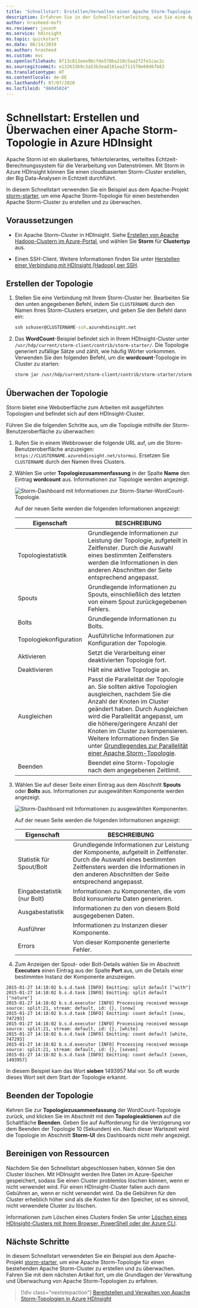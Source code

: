 ```yaml
---
title: 'Schnellstart: Erstellen/Verwalten einer Apache Storm-Topologie – Azure HDInsight'
description: Erfahren Sie in der Schnellstartanleitung, wie Sie eine Apache Storm-Topologie in Azure HDInsight erstellen und überwachen.
author: hrasheed-msft
ms.reviewer: jasonh
ms.service: hdinsight
ms.topic: quickstart
ms.date: 06/14/2019
ms.author: hrasheed
ms.custom: mvc
ms.openlocfilehash: 8f13c813eee9bcfde578ba210c5aa2f2fe1cac2c
ms.sourcegitcommit: e132633b9c3a53b3ead101ea2711570e60d67b83
ms.translationtype: HT
ms.contentlocale: de-DE
ms.lasthandoff: 07/07/2020
ms.locfileid: "86045024"
---
```

# <a name="quickstart-create-and-monitor-an-apache-storm-topology-in-azure-hdinsight"></a>Schnellstart: Erstellen und Überwachen einer Apache Storm-Topologie in Azure HDInsight

Apache Storm ist ein skalierbares, fehlertolerantes, verteiltes Echtzeit-Berechnungssystem für die Verarbeitung von Datenströmen. Mit Storm in Azure HDInsight können Sie einen cloudbasierten Storm-Cluster erstellen, der Big Data-Analysen in Echtzeit durchführt.

In diesem Schnellstart verwenden Sie ein Beispiel aus dem Apache-Projekt [storm-starter](https://github.com/apache/storm/tree/v2.0.0/examples/storm-starter), um eine Apache Storm-Topologie für einen bestehenden Apache Storm-Cluster zu erstellen und zu überwachen.

## <a name="prerequisites"></a>Voraussetzungen

* Ein Apache Storm-Cluster in HDInsight. Siehe [Erstellen von Apache Hadoop-Clustern im Azure-Portal](../hdinsight-hadoop-create-linux-clusters-portal.md), und wählen Sie **Storm** für **Clustertyp** aus.

* Einen SSH-Client. Weitere Informationen finden Sie unter [Herstellen einer Verbindung mit HDInsight (Hadoop) per SSH](../hdinsight-hadoop-linux-use-ssh-unix.md).

## <a name="create-the-topology"></a>Erstellen der Topologie

1. Stellen Sie eine Verbindung mit Ihrem Storm-Cluster her. Bearbeiten Sie den unten angegebenen Befehl, indem Sie `CLUSTERNAME` durch den Namen Ihres Storm-Clusters ersetzen, und geben Sie den Befehl dann ein:

    ```cmd
    ssh sshuser@CLUSTERNAME-ssh.azurehdinsight.net
    ```

2. Das **WordCount**-Beispiel befindet sich in Ihrem HDInsight-Cluster unter `/usr/hdp/current/storm-client/contrib/storm-starter/`. Die Topologie generiert zufällige Sätze und zählt, wie häufig Wörter vorkommen. Verwenden Sie den folgenden Befehl, um die **wordcount**-Topologie im Cluster zu starten:

    ```bash
    storm jar /usr/hdp/current/storm-client/contrib/storm-starter/storm-starter-topologies-*.jar org.apache.storm.starter.WordCountTopology wordcount
    ```

## <a name="monitor-the-topology"></a>Überwachen der Topologie

Storm bietet eine Weboberfläche zum Arbeiten mit ausgeführten Topologien und befindet sich auf dem HDInsight-Cluster.

Führen Sie die folgenden Schritte aus, um die Topologie mithilfe der Storm-Benutzeroberfläche zu überwachen:

1. Rufen Sie in einem Webbrowser die folgende URL auf, um die Storm-Benutzeroberfläche anzuzeigen: `https://CLUSTERNAME.azurehdinsight.net/stormui`. Ersetzen Sie `CLUSTERNAME` durch den Namen Ihres Clusters.

2. Wählen Sie unter **Topologiezusammenfassung** in der Spalte **Name** den Eintrag **wordcount** aus. Informationen zur Topologie werden angezeigt.

    ![Storm-Dashboard mit Informationen zur Storm-Starter-WordCount-Topologie.](./media/apache-storm-quickstart/hdi-topology-summary.png)

    Auf der neuen Seite werden die folgenden Informationen angezeigt:

    |Eigenschaft | BESCHREIBUNG |
    |---|---|
    |Topologiestatistik|Grundlegende Informationen zur Leistung der Topologie, aufgeteilt in Zeitfenster. Durch die Auswahl eines bestimmten Zeitfensters werden die Informationen in den anderen Abschnitten der Seite entsprechend angepasst.|
    |Spouts|Grundlegende Informationen zu Spouts, einschließlich des letzten von einem Spout zurückgegebenen Fehlers.|
    |Bolts|Grundlegende Informationen zu Bolts.|
    |Topologiekonfiguration|Ausführliche Informationen zur Konfiguration der Topologie.|
    |Aktivieren|Setzt die Verarbeitung einer deaktivierten Topologie fort.|
    |Deaktivieren|Hält eine aktive Topologie an.|
    |Ausgleichen|Passt die Parallelität der Topologie an. Sie sollten aktive Topologien ausgleichen, nachdem Sie die Anzahl der Knoten im Cluster geändert haben. Durch Ausgleichen wird die Parallelität angepasst, um die höhere/geringere Anzahl der Knoten im Cluster zu kompensieren. Weitere Informationen finden Sie unter [Grundlegendes zur Parallelität einer Apache Storm-Topologie](https://storm.apache.org/documentation/Understanding-the-parallelism-of-a-Storm-topology.html).|
    |Beenden|Beendet eine Storm-Topologie nach dem angegebenen Zeitlimit.|

3. Wählen Sie auf dieser Seite einen Eintrag aus dem Abschnitt **Spouts** oder **Bolts** aus. Informationen zur ausgewählten Komponente werden angezeigt.

    ![Storm-Dashboard mit Informationen zu ausgewählten Komponenten.](./media/apache-storm-quickstart/hdi-component-summary.png)

    Auf der neuen Seite werden die folgenden Informationen angezeigt:

    |Eigenschaft | BESCHREIBUNG |
    |---|---|
    |Statistik für Spout/Bolt|Grundlegende Informationen zur Leistung der Komponente, aufgeteilt in Zeitfenster. Durch die Auswahl eines bestimmten Zeitfensters werden die Informationen in den anderen Abschnitten der Seite entsprechend angepasst.|
    |Eingabestatistik (nur Bolt)|Informationen zu Komponenten, die vom Bold konsumierte Daten generieren.|
    |Ausgabestatistik|Informationen zu den von diesem Bold ausgegebenen Daten.|
    |Ausführer|Informationen zu Instanzen dieser Komponente.|
    |Errors|Von dieser Komponente generierte Fehler.|

4. Zum Anzeigen der Spout- oder Bolt-Details wählen Sie im Abschnitt **Executors** einen Eintrag aus der Spalte **Port** aus, um die Details einer bestimmten Instanz der Komponente anzuzeigen.

```output
2015-01-27 14:18:02 b.s.d.task [INFO] Emitting: split default ["with"]
2015-01-27 14:18:02 b.s.d.task [INFO] Emitting: split default ["nature"]
2015-01-27 14:18:02 b.s.d.executor [INFO] Processing received message source: split:21, stream: default, id: {}, [snow]
2015-01-27 14:18:02 b.s.d.task [INFO] Emitting: count default [snow, 747293]
2015-01-27 14:18:02 b.s.d.executor [INFO] Processing received message source: split:21, stream: default, id: {}, [white]
2015-01-27 14:18:02 b.s.d.task [INFO] Emitting: count default [white, 747293]
2015-01-27 14:18:02 b.s.d.executor [INFO] Processing received message source: split:21, stream: default, id: {}, [seven]
2015-01-27 14:18:02 b.s.d.task [INFO] Emitting: count default [seven, 1493957]
```

In diesem Beispiel kam das Wort **sieben** 1493957 Mal vor. So oft wurde dieses Wort seit dem Start der Topologie erkannt.

## <a name="stop-the-topology"></a>Beenden der Topologie

Kehren Sie zur **Topologiezusammenfassung** der WordCount-Topologie zurück, und klicken Sie im Abschnitt mit den **Topologieaktionen** auf die Schaltfläche **Beenden**. Geben Sie auf Aufforderung für die Verzögerung vor dem Beenden der Topologie 10 (Sekunden) ein. Nach dieser Wartezeit wird die Topologie im Abschnitt **Storm-UI** des Dashboards nicht mehr angezeigt.

## <a name="clean-up-resources"></a>Bereinigen von Ressourcen

Nachdem Sie den Schnellstart abgeschlossen haben, können Sie den Cluster löschen. Mit HDInsight werden Ihre Daten im Azure-Speicher gespeichert, sodass Sie einen Cluster problemlos löschen können, wenn er nicht verwendet wird. Für einen HDInsight-Cluster fallen auch dann Gebühren an, wenn er nicht verwendet wird. Da die Gebühren für den Cluster erheblich höher sind als die Kosten für den Speicher, ist es sinnvoll, nicht verwendete Cluster zu löschen.

Informationen zum Löschen eines Clusters finden Sie unter [Löschen eines HDInsight-Clusters mit Ihrem Browser, PowerShell oder der Azure CLI](../hdinsight-delete-cluster.md).

## <a name="next-steps"></a>Nächste Schritte

In diesem Schnellstart verwendeten Sie ein Beispiel aus dem Apache-Projekt [storm-starter](https://github.com/apache/storm/tree/v2.0.0/examples/storm-starter), um eine Apache Storm-Topologie für einen bestehenden Apache Storm-Cluster zu erstellen und zu überwachen. Fahren Sie mit dem nächsten Artikel fort, um die Grundlagen der Verwaltung und Überwachung von Apache Storm-Topologien zu erfahren.

> [!div class="nextstepaction"]
>[Bereitstellen und Verwalten von Apache Storm-Topologien in Azure HDInsight](./apache-storm-deploy-monitor-topology-linux.md)